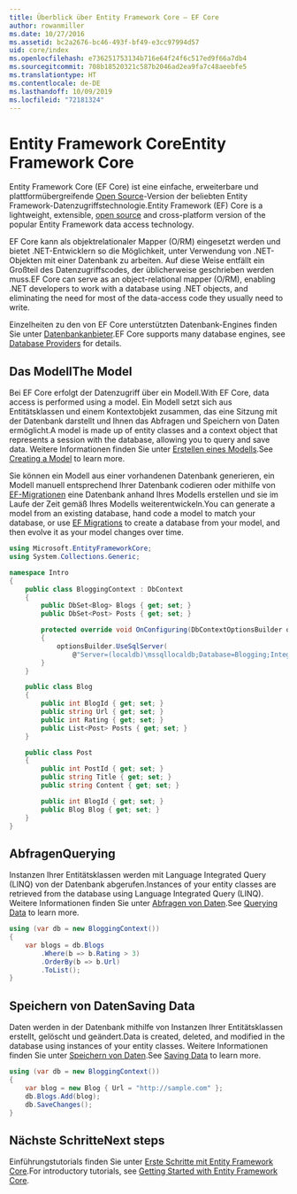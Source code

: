 ```yaml
---
title: Überblick über Entity Framework Core – EF Core
author: rowanmiller
ms.date: 10/27/2016
ms.assetid: bc2a2676-bc46-493f-bf49-e3cc97994d57
uid: core/index
ms.openlocfilehash: e736251753134b716e64f24f6c517ed9f66a7db4
ms.sourcegitcommit: 708b18520321c587b2046ad2ea9fa7c48aeebfe5
ms.translationtype: HT
ms.contentlocale: de-DE
ms.lasthandoff: 10/09/2019
ms.locfileid: "72181324"
---
```

# <a name="entity-framework-core"></a><span data-ttu-id="22ddd-102">Entity Framework Core</span><span class="sxs-lookup"><span data-stu-id="22ddd-102">Entity Framework Core</span></span>

<span data-ttu-id="22ddd-103">Entity Framework Core (EF Core) ist eine einfache, erweiterbare und plattformübergreifende [Open Source](https://github.com/aspnet/EntityFrameworkCore)-Version der beliebten Entity Framework-Datenzugriffstechnologie.</span><span class="sxs-lookup"><span data-stu-id="22ddd-103">Entity Framework (EF) Core is a lightweight, extensible, [open source](https://github.com/aspnet/EntityFrameworkCore) and cross-platform version of the popular Entity Framework data access technology.</span></span>

<span data-ttu-id="22ddd-104">EF Core kann als objektrelationaler Mapper (O/RM) eingesetzt werden und bietet .NET-Entwicklern so die Möglichkeit, unter Verwendung von .NET-Objekten mit einer Datenbank zu arbeiten. Auf diese Weise entfällt ein Großteil des Datenzugriffscodes, der üblicherweise geschrieben werden muss.</span><span class="sxs-lookup"><span data-stu-id="22ddd-104">EF Core can serve as an object-relational mapper (O/RM), enabling .NET developers to work with a database using .NET objects, and eliminating the need for most of the data-access code they usually need to write.</span></span>

<span data-ttu-id="22ddd-105">Einzelheiten zu den von EF Core unterstützten Datenbank-Engines finden Sie unter [Datenbankanbieter](providers/index.md).</span><span class="sxs-lookup"><span data-stu-id="22ddd-105">EF Core supports many database engines, see [Database Providers](providers/index.md) for details.</span></span>

## <a name="the-model"></a><span data-ttu-id="22ddd-106">Das Modell</span><span class="sxs-lookup"><span data-stu-id="22ddd-106">The Model</span></span>

<span data-ttu-id="22ddd-107">Bei EF Core erfolgt der Datenzugriff über ein Modell.</span><span class="sxs-lookup"><span data-stu-id="22ddd-107">With EF Core, data access is performed using a model.</span></span> <span data-ttu-id="22ddd-108">Ein Modell setzt sich aus Entitätsklassen und einem Kontextobjekt zusammen, das eine Sitzung mit der Datenbank darstellt und Ihnen das Abfragen und Speichern von Daten ermöglicht.</span><span class="sxs-lookup"><span data-stu-id="22ddd-108">A model is made up of entity classes and a context object that represents a session with the database, allowing you to query and save data.</span></span> <span data-ttu-id="22ddd-109">Weitere Informationen finden Sie unter [Erstellen eines Modells](modeling/index.md).</span><span class="sxs-lookup"><span data-stu-id="22ddd-109">See [Creating a Model](modeling/index.md) to learn more.</span></span>

<span data-ttu-id="22ddd-110">Sie können ein Modell aus einer vorhandenen Datenbank generieren, ein Modell manuell entsprechend Ihrer Datenbank codieren oder mithilfe von [EF-Migrationen](managing-schemas/migrations/index.md) eine Datenbank anhand Ihres Modells erstellen und sie im Laufe der Zeit gemäß Ihres Modells weiterentwickeln.</span><span class="sxs-lookup"><span data-stu-id="22ddd-110">You can generate a model from an existing database, hand code a model to match your database, or use [EF Migrations](managing-schemas/migrations/index.md) to create a database from your model, and then evolve it as your model changes over time.</span></span>

``` csharp
using Microsoft.EntityFrameworkCore;
using System.Collections.Generic;

namespace Intro
{
    public class BloggingContext : DbContext
    {
        public DbSet<Blog> Blogs { get; set; }
        public DbSet<Post> Posts { get; set; }

        protected override void OnConfiguring(DbContextOptionsBuilder optionsBuilder)
        {
            optionsBuilder.UseSqlServer(
                @"Server=(localdb)\mssqllocaldb;Database=Blogging;Integrated Security=True");
        }
    }

    public class Blog
    {
        public int BlogId { get; set; }
        public string Url { get; set; }
        public int Rating { get; set; }
        public List<Post> Posts { get; set; }
    }

    public class Post
    {
        public int PostId { get; set; }
        public string Title { get; set; }
        public string Content { get; set; }

        public int BlogId { get; set; }
        public Blog Blog { get; set; }
    }
}
```

## <a name="querying"></a><span data-ttu-id="22ddd-111">Abfragen</span><span class="sxs-lookup"><span data-stu-id="22ddd-111">Querying</span></span>

<span data-ttu-id="22ddd-112">Instanzen Ihrer Entitätsklassen werden mit Language Integrated Query (LINQ) von der Datenbank abgerufen.</span><span class="sxs-lookup"><span data-stu-id="22ddd-112">Instances of your entity classes are retrieved from the database using Language Integrated Query (LINQ).</span></span> <span data-ttu-id="22ddd-113">Weitere Informationen finden Sie unter [Abfragen von Daten](querying/index.md).</span><span class="sxs-lookup"><span data-stu-id="22ddd-113">See [Querying Data](querying/index.md) to learn more.</span></span>

``` csharp
using (var db = new BloggingContext())
{
    var blogs = db.Blogs
        .Where(b => b.Rating > 3)
        .OrderBy(b => b.Url)
        .ToList();
}
```

## <a name="saving-data"></a><span data-ttu-id="22ddd-114">Speichern von Daten</span><span class="sxs-lookup"><span data-stu-id="22ddd-114">Saving Data</span></span>

<span data-ttu-id="22ddd-115">Daten werden in der Datenbank mithilfe von Instanzen Ihrer Entitätsklassen erstellt, gelöscht und geändert.</span><span class="sxs-lookup"><span data-stu-id="22ddd-115">Data is created, deleted, and modified in the database using instances of your entity classes.</span></span> <span data-ttu-id="22ddd-116">Weitere Informationen finden Sie unter [Speichern von Daten](saving/index.md).</span><span class="sxs-lookup"><span data-stu-id="22ddd-116">See [Saving Data](saving/index.md) to learn more.</span></span>

``` csharp
using (var db = new BloggingContext())
{
    var blog = new Blog { Url = "http://sample.com" };
    db.Blogs.Add(blog);
    db.SaveChanges();
}
```

## <a name="next-steps"></a><span data-ttu-id="22ddd-117">Nächste Schritte</span><span class="sxs-lookup"><span data-stu-id="22ddd-117">Next steps</span></span>

<span data-ttu-id="22ddd-118">Einführungstutorials finden Sie unter [Erste Schritte mit Entity Framework Core](get-started/index.md).</span><span class="sxs-lookup"><span data-stu-id="22ddd-118">For introductory tutorials, see [Getting Started with Entity Framework Core](get-started/index.md).</span></span>

